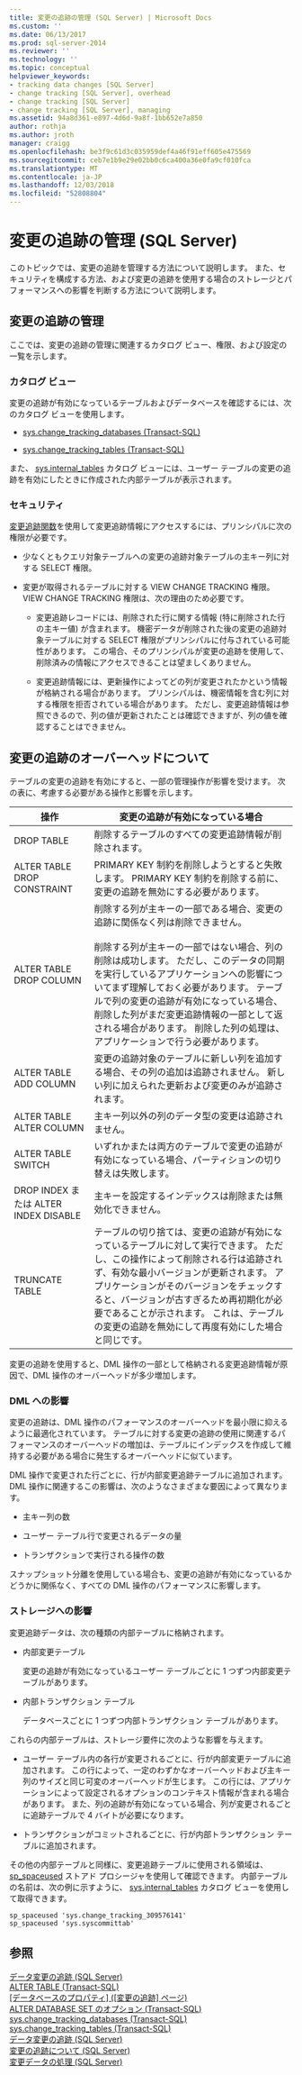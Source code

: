 ```yaml
---
title: 変更の追跡の管理 (SQL Server) | Microsoft Docs
ms.custom: ''
ms.date: 06/13/2017
ms.prod: sql-server-2014
ms.reviewer: ''
ms.technology: ''
ms.topic: conceptual
helpviewer_keywords:
- tracking data changes [SQL Server]
- change tracking [SQL Server], overhead
- change tracking [SQL Server]
- change tracking [SQL Server], managing
ms.assetid: 94a8d361-e897-4d6d-9a8f-1bb652e7a850
author: rothja
ms.author: jroth
manager: craigg
ms.openlocfilehash: be3f9c61d3c035959def4a46f91eff605e475569
ms.sourcegitcommit: ceb7e1b9e29e02bb0c6ca400a36e0fa9cf010fca
ms.translationtype: MT
ms.contentlocale: ja-JP
ms.lasthandoff: 12/03/2018
ms.locfileid: "52808804"
---
```

# <a name="manage-change-tracking-sql-server"></a>変更の追跡の管理 (SQL Server)
  このトピックでは、変更の追跡を管理する方法について説明します。 また、セキュリティを構成する方法、および変更の追跡を使用する場合のストレージとパフォーマンスへの影響を判断する方法について説明します。  
  
## <a name="managing-change-tracking"></a>変更の追跡の管理  
 ここでは、変更の追跡の管理に関連するカタログ ビュー、権限、および設定の一覧を示します。  
  
### <a name="catalog-views"></a>カタログ ビュー  
 変更の追跡が有効になっているテーブルおよびデータベースを確認するには、次のカタログ ビューを使用します。  
  
-   [sys.change_tracking_databases &#40;Transact-SQL&#41;](/sql/relational-databases/system-catalog-views/change-tracking-catalog-views-sys-change-tracking-databases)  
  
-   [sys.change_tracking_tables &#40;Transact-SQL&#41;](/sql/relational-databases/system-catalog-views/change-tracking-catalog-views-sys-change-tracking-tables)  
  
 また、 [sys.internal_tables](/sql/relational-databases/system-catalog-views/sys-internal-tables-transact-sql) カタログ ビューには、ユーザー テーブルの変更の追跡を有効にしたときに作成された内部テーブルが表示されます。  
  
### <a name="security"></a>セキュリティ  
 [変更追跡関数](/sql/relational-databases/system-functions/change-tracking-functions-transact-sql)を使用して変更追跡情報にアクセスするには、プリンシパルに次の権限が必要です。  
  
-   少なくともクエリ対象テーブルへの変更の追跡対象テーブルの主キー列に対する SELECT 権限。  
  
-   変更が取得されるテーブルに対する VIEW CHANGE TRACKING 権限。 VIEW CHANGE TRACKING 権限は、次の理由のため必要です。  
  
    -   変更追跡レコードには、削除された行に関する情報 (特に削除された行の主キー値) が含まれます。 機密データが削除された後の変更の追跡対象テーブルに対する SELECT 権限がプリンシパルに付与されている可能性があります。 この場合、そのプリンシパルが変更の追跡を使用して、削除済みの情報にアクセスできることは望ましくありません。  
  
    -   変更追跡情報には、更新操作によってどの列が変更されたかという情報が格納される場合があります。 プリンシパルは、機密情報を含む列に対する権限を拒否されている場合があります。 ただし、変更追跡情報は参照できるので、列の値が更新されたことは確認できますが、列の値を確認することはできません。  
  
## <a name="understanding-change-tracking-overhead"></a>変更の追跡のオーバーヘッドについて  
 テーブルの変更の追跡を有効にすると、一部の管理操作が影響を受けます。 次の表に、考慮する必要がある操作と影響を示します。  
  
|操作|変更の追跡が有効になっている場合|  
|---------------|-------------------------------------|  
|DROP TABLE|削除するテーブルのすべての変更追跡情報が削除されます。|  
|ALTER TABLE DROP CONSTRAINT|PRIMARY KEY 制約を削除しようとすると失敗します。 PRIMARY KEY 制約を削除する前に、変更の追跡を無効にする必要があります。|  
|ALTER TABLE DROP COLUMN|削除する列が主キーの一部である場合、変更の追跡に関係なく列は削除できません。<br /><br /> 削除する列が主キーの一部ではない場合、列の削除は成功します。 ただし、このデータの同期を実行しているアプリケーションへの影響についてまず理解しておく必要があります。 テーブルで列の変更の追跡が有効になっている場合、削除した列がまだ変更追跡情報の一部として返される場合があります。 削除した列の処理は、アプリケーションで行う必要があります。|  
|ALTER TABLE ADD COLUMN|変更の追跡対象のテーブルに新しい列を追加する場合、その列の追加は追跡されません。 新しい列に加えられた更新および変更のみが追跡されます。|  
|ALTER TABLE ALTER COLUMN|主キー列以外の列のデータ型の変更は追跡されません。|  
|ALTER TABLE SWITCH|いずれかまたは両方のテーブルで変更の追跡が有効になっている場合、パーティションの切り替えは失敗します。|  
|DROP INDEX または ALTER INDEX DISABLE|主キーを設定するインデックスは削除または無効化できません。|  
|TRUNCATE TABLE|テーブルの切り捨ては、変更の追跡が有効になっているテーブルに対して実行できます。 ただし、この操作によって削除される行は追跡されず、有効な最小バージョンが更新されます。 アプリケーションがそのバージョンをチェックすると、バージョンが古すぎるため再初期化が必要であることが示されます。 これは、テーブルの変更の追跡を無効にして再度有効にした場合と同じです。|  
  
 変更の追跡を使用すると、DML 操作の一部として格納される変更追跡情報が原因で、DML 操作のオーバーヘッドが多少増加します。  
  
### <a name="effects-on-dml"></a>DML への影響  
 変更の追跡は、DML 操作のパフォーマンスのオーバーヘッドを最小限に抑えるように最適化されています。 テーブルに対する変更の追跡の使用に関連するパフォーマンスのオーバーヘッドの増加は、テーブルにインデックスを作成して維持する必要がある場合に発生するオーバーヘッドに似ています。  
  
 DML 操作で変更された行ごとに、行が内部変更追跡テーブルに追加されます。 DML 操作に関連するこの影響は、次のようなさまざまな要因によって異なります。  
  
-   主キー列の数  
  
-   ユーザー テーブル行で変更されるデータの量  
  
-   トランザクションで実行される操作の数  
  
 スナップショット分離を使用している場合も、変更の追跡が有効になっているかどうかに関係なく、すべての DML 操作のパフォーマンスに影響します。  
  
### <a name="effects-on-storage"></a>ストレージへの影響  
 変更追跡データは、次の種類の内部テーブルに格納されます。  
  
-   内部変更テーブル  
  
     変更の追跡が有効になっているユーザー テーブルごとに 1 つずつ内部変更テーブルがあります。  
  
-   内部トランザクション テーブル  
  
     データベースごとに 1 つずつ内部トランザクション テーブルがあります。  
  
 これらの内部テーブルは、ストレージ要件に次のような影響を与えます。  
  
-   ユーザー テーブル内の各行が変更されるごとに、行が内部変更テーブルに追加されます。 この行によって、一定のわずかなオーバーヘッドおよび主キー列のサイズと同じ可変のオーバーヘッドが生じます。 この行には、アプリケーションによって設定されるオプションのコンテキスト情報が含まれる場合があります。 また、列の追跡が有効になっている場合、列が変更されるごとに追跡テーブルで 4 バイトが必要になります。  
  
-   トランザクションがコミットされるごとに、行が内部トランザクション テーブルに追加されます。  
  
 その他の内部テーブルと同様に、変更追跡テーブルに使用される領域は、 [sp_spaceused](/sql/relational-databases/system-stored-procedures/sp-spaceused-transact-sql) ストアド プロシージャを使用して確認できます。 内部テーブルの名前は、次の例に示すように、 [sys.internal_tables](/sql/relational-databases/system-catalog-views/sys-internal-tables-transact-sql) カタログ ビューを使用して取得できます。  
  
```tsql  
sp_spaceused 'sys.change_tracking_309576141'  
sp_spaceused 'sys.syscommittab'  
```  
  
## <a name="see-also"></a>参照  
 [データ変更の追跡 &#40;SQL Server&#41;](track-data-changes-sql-server.md)   
 [ALTER TABLE &#40;Transact-SQL&#41;](/sql/t-sql/statements/alter-table-transact-sql)   
 [[データベースのプロパティ] &#40;[変更の追跡] ページ&#41;](../databases/database-properties-changetracking-page.md)   
 [ALTER DATABASE SET のオプション &#40;Transact-SQL&#41;](/sql/t-sql/statements/alter-database-transact-sql-set-options)   
 [sys.change_tracking_databases &#40;Transact-SQL&#41;](/sql/relational-databases/system-catalog-views/change-tracking-catalog-views-sys-change-tracking-databases)   
 [sys.change_tracking_tables &#40;Transact-SQL&#41;](/sql/relational-databases/system-catalog-views/change-tracking-catalog-views-sys-change-tracking-tables)   
 [データ変更の追跡 &#40;SQL Server&#41;](track-data-changes-sql-server.md)   
 [変更の追跡について &#40;SQL Server&#41;](../track-changes/about-change-tracking-sql-server.md)   
 [変更データの処理 &#40;SQL Server&#41;](work-with-change-data-sql-server.md)  
  
  

